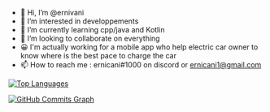 - 👋 Hi, I’m @ernivani
- 👀 I’m interested in developpements
- 🌱 I’m currently learning cpp/java and Kotlin
- 💞️ I’m looking to collaborate on everything
- 😀 I'm actually working for a mobile app who help electric car owner to know where is the best pace to charge the car
- 📫 How to reach me : ernicani#1000 on discord or ernicani1@gmail.com




<a href="https://github.com/ernivani" align="left"><img src="https://github-readme-stats.vercel.app/api/top-langs/?username=ernivani&langs_count=10&title_color=f891b2&text_color=ffffff&icon_color=0891b2&bg_color=1c1917&hide_border=true&locale=en&custom_title=Top%20%Languages" alt="Top Languages" /></a>



<a href="http://www.github.com/ernivani"><img src="https://github-readme-activity-graph.cyclic.app/graph?username=ernivani&bg_color=1c1917&color=ffffff&line=0891b2&point=ffffff&area_color=1c1917&area=true&hide_border=true&custom_title=GitHub%20Commits%20Graph" alt="GitHub Commits Graph" /></a>


